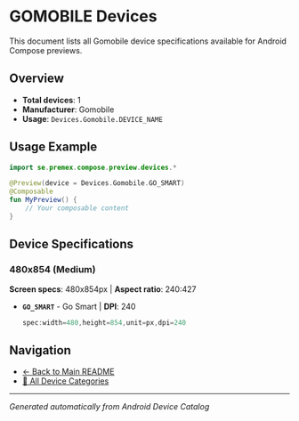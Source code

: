 # GOMOBILE Devices

This document lists all Gomobile device specifications available for Android Compose previews.

## Overview

- **Total devices**: 1
- **Manufacturer**: Gomobile
- **Usage**: `Devices.Gomobile.DEVICE_NAME`

## Usage Example

```kotlin
import se.premex.compose.preview.devices.*

@Preview(device = Devices.Gomobile.GO_SMART)
@Composable
fun MyPreview() {
    // Your composable content
}
```

## Device Specifications

### 480x854 (Medium)

**Screen specs**: 480x854px | **Aspect ratio**: 240:427

- **`GO_SMART`** - Go Smart | **DPI**: 240
  ```kotlin
  spec:width=480,height=854,unit=px,dpi=240
  ```

## Navigation

- [← Back to Main README](../../README.md)
- [📱 All Device Categories](../README.md)

---
*Generated automatically from Android Device Catalog*
